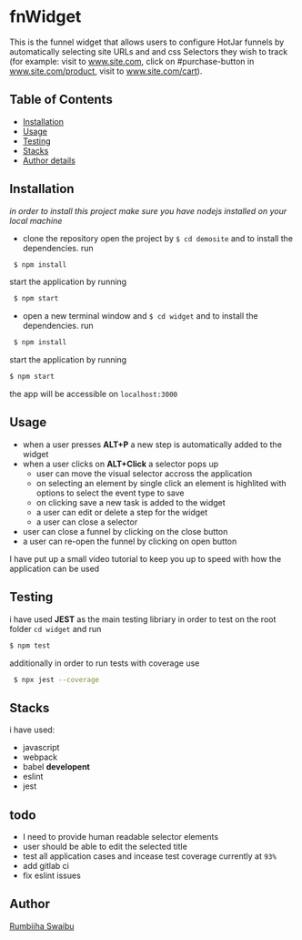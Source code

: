 # fnWidget

This is the funnel widget that allows users to configure HotJar funnels by automatically selecting site URLs and and css Selectors they wish to track (for example: visit to www.site.com, click on #purchase-button in www.site.com/product, visit to www.site.com/cart).



## Table of Contents
- [Installation](#Installation)
- [Usage](#Usage)
- [Testing](#Testing)
- [Stacks](#Stacks)
- [Author details](#Author)


## Installation
*in order to install this project make sure you have nodejs installed on your local machine*
- clone the repository
open the project by `$ cd demosite` and to install the dependencies. run
```sh
 $ npm install
 ```
 start the application by running
```sh
 $ npm start
 ```
 - open a new terminal window and `$ cd widget` and to install the dependencies. run
```sh
 $ npm install
 ```
 start the application by running
 ```sh
 $ npm start
 ```
the app will be accessible on `localhost:3000`

## Usage
- when a user presses **ALT+P** a new step is automatically added to the widget
- when a user clicks on **ALT+Click** a selector pops up
    - user can move the visual selector accross the application
    - on selecting an element by single click an element is highlited with options to select the event type to save
    - on clicking save a new task is added to the widget
    - a user can edit or delete a step for the widget
    - a user can close a selector
- user can close a funnel by clicking on the close button
- a user can re-open the funnel by clicking on open button

I have put up a small video tutorial to keep you up to speed with how the application can be used

## Testing
i have used **JEST** as the main testing libriary in order to test on the root folder `cd widget` and run 
 ```sh
 $ npm test
 ```
additionally in order to run tests with coverage use 
```sh
 $ npx jest --coverage
 ```
 
## Stacks
i have used:
- javascript
- webpack
- babel
**developent**
- eslint
- jest


## todo
- I need to provide human readable selector elements
- user should be able to edit the selected title
- test all application cases and incease test coverage currently at `93%`
- add gitlab ci
- fix eslint issues

## Author
[Rumbiiha Swaibu](https://gitlab.com/rswaib)
